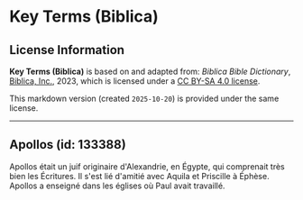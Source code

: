 # Key Terms (Biblica)

## License Information

**Key Terms (Biblica)** is based on and adapted from: _Biblica Bible Dictionary_, [Biblica, Inc.](https://www.biblica.com/), 2023, which is licensed under a [CC BY-SA 4.0 license](https://creativecommons.org/licenses/by-sa/4.0/legalcode.en).

This markdown version (created `2025-10-20`) is provided under the same license.



--------------------------------

## Apollos (id: 133388)

Apollos était un juif originaire d'Alexandrie, en Égypte, qui comprenait très bien les Écritures. Il s'est lié d'amitié avec Aquila et Priscille à Éphèse. Apollos a enseigné dans les églises où Paul avait travaillé.


